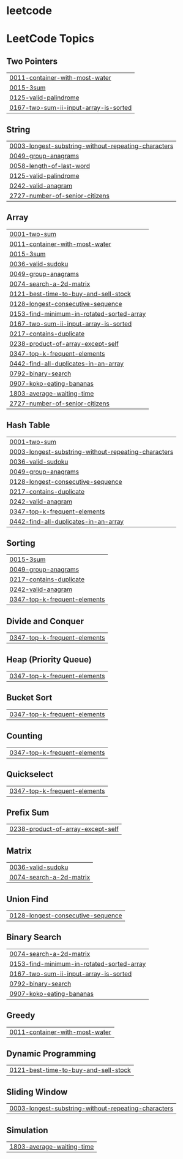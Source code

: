 # leetcode
<!---LeetCode Topics Start-->
# LeetCode Topics
## Two Pointers
|  |
| ------- |
| [0011-container-with-most-water](https://github.com/DaZeTw/leetcode/tree/master/0011-container-with-most-water) |
| [0015-3sum](https://github.com/DaZeTw/leetcode/tree/master/0015-3sum) |
| [0125-valid-palindrome](https://github.com/DaZeTw/leetcode/tree/master/0125-valid-palindrome) |
| [0167-two-sum-ii-input-array-is-sorted](https://github.com/DaZeTw/leetcode/tree/master/0167-two-sum-ii-input-array-is-sorted) |
## String
|  |
| ------- |
| [0003-longest-substring-without-repeating-characters](https://github.com/DaZeTw/leetcode/tree/master/0003-longest-substring-without-repeating-characters) |
| [0049-group-anagrams](https://github.com/DaZeTw/leetcode/tree/master/0049-group-anagrams) |
| [0058-length-of-last-word](https://github.com/DaZeTw/leetcode/tree/master/0058-length-of-last-word) |
| [0125-valid-palindrome](https://github.com/DaZeTw/leetcode/tree/master/0125-valid-palindrome) |
| [0242-valid-anagram](https://github.com/DaZeTw/leetcode/tree/master/0242-valid-anagram) |
| [2727-number-of-senior-citizens](https://github.com/DaZeTw/leetcode/tree/master/2727-number-of-senior-citizens) |
## Array
|  |
| ------- |
| [0001-two-sum](https://github.com/DaZeTw/leetcode/tree/master/0001-two-sum) |
| [0011-container-with-most-water](https://github.com/DaZeTw/leetcode/tree/master/0011-container-with-most-water) |
| [0015-3sum](https://github.com/DaZeTw/leetcode/tree/master/0015-3sum) |
| [0036-valid-sudoku](https://github.com/DaZeTw/leetcode/tree/master/0036-valid-sudoku) |
| [0049-group-anagrams](https://github.com/DaZeTw/leetcode/tree/master/0049-group-anagrams) |
| [0074-search-a-2d-matrix](https://github.com/DaZeTw/leetcode/tree/master/0074-search-a-2d-matrix) |
| [0121-best-time-to-buy-and-sell-stock](https://github.com/DaZeTw/leetcode/tree/master/0121-best-time-to-buy-and-sell-stock) |
| [0128-longest-consecutive-sequence](https://github.com/DaZeTw/leetcode/tree/master/0128-longest-consecutive-sequence) |
| [0153-find-minimum-in-rotated-sorted-array](https://github.com/DaZeTw/leetcode/tree/master/0153-find-minimum-in-rotated-sorted-array) |
| [0167-two-sum-ii-input-array-is-sorted](https://github.com/DaZeTw/leetcode/tree/master/0167-two-sum-ii-input-array-is-sorted) |
| [0217-contains-duplicate](https://github.com/DaZeTw/leetcode/tree/master/0217-contains-duplicate) |
| [0238-product-of-array-except-self](https://github.com/DaZeTw/leetcode/tree/master/0238-product-of-array-except-self) |
| [0347-top-k-frequent-elements](https://github.com/DaZeTw/leetcode/tree/master/0347-top-k-frequent-elements) |
| [0442-find-all-duplicates-in-an-array](https://github.com/DaZeTw/leetcode/tree/master/0442-find-all-duplicates-in-an-array) |
| [0792-binary-search](https://github.com/DaZeTw/leetcode/tree/master/0792-binary-search) |
| [0907-koko-eating-bananas](https://github.com/DaZeTw/leetcode/tree/master/0907-koko-eating-bananas) |
| [1803-average-waiting-time](https://github.com/DaZeTw/leetcode/tree/master/1803-average-waiting-time) |
| [2727-number-of-senior-citizens](https://github.com/DaZeTw/leetcode/tree/master/2727-number-of-senior-citizens) |
## Hash Table
|  |
| ------- |
| [0001-two-sum](https://github.com/DaZeTw/leetcode/tree/master/0001-two-sum) |
| [0003-longest-substring-without-repeating-characters](https://github.com/DaZeTw/leetcode/tree/master/0003-longest-substring-without-repeating-characters) |
| [0036-valid-sudoku](https://github.com/DaZeTw/leetcode/tree/master/0036-valid-sudoku) |
| [0049-group-anagrams](https://github.com/DaZeTw/leetcode/tree/master/0049-group-anagrams) |
| [0128-longest-consecutive-sequence](https://github.com/DaZeTw/leetcode/tree/master/0128-longest-consecutive-sequence) |
| [0217-contains-duplicate](https://github.com/DaZeTw/leetcode/tree/master/0217-contains-duplicate) |
| [0242-valid-anagram](https://github.com/DaZeTw/leetcode/tree/master/0242-valid-anagram) |
| [0347-top-k-frequent-elements](https://github.com/DaZeTw/leetcode/tree/master/0347-top-k-frequent-elements) |
| [0442-find-all-duplicates-in-an-array](https://github.com/DaZeTw/leetcode/tree/master/0442-find-all-duplicates-in-an-array) |
## Sorting
|  |
| ------- |
| [0015-3sum](https://github.com/DaZeTw/leetcode/tree/master/0015-3sum) |
| [0049-group-anagrams](https://github.com/DaZeTw/leetcode/tree/master/0049-group-anagrams) |
| [0217-contains-duplicate](https://github.com/DaZeTw/leetcode/tree/master/0217-contains-duplicate) |
| [0242-valid-anagram](https://github.com/DaZeTw/leetcode/tree/master/0242-valid-anagram) |
| [0347-top-k-frequent-elements](https://github.com/DaZeTw/leetcode/tree/master/0347-top-k-frequent-elements) |
## Divide and Conquer
|  |
| ------- |
| [0347-top-k-frequent-elements](https://github.com/DaZeTw/leetcode/tree/master/0347-top-k-frequent-elements) |
## Heap (Priority Queue)
|  |
| ------- |
| [0347-top-k-frequent-elements](https://github.com/DaZeTw/leetcode/tree/master/0347-top-k-frequent-elements) |
## Bucket Sort
|  |
| ------- |
| [0347-top-k-frequent-elements](https://github.com/DaZeTw/leetcode/tree/master/0347-top-k-frequent-elements) |
## Counting
|  |
| ------- |
| [0347-top-k-frequent-elements](https://github.com/DaZeTw/leetcode/tree/master/0347-top-k-frequent-elements) |
## Quickselect
|  |
| ------- |
| [0347-top-k-frequent-elements](https://github.com/DaZeTw/leetcode/tree/master/0347-top-k-frequent-elements) |
## Prefix Sum
|  |
| ------- |
| [0238-product-of-array-except-self](https://github.com/DaZeTw/leetcode/tree/master/0238-product-of-array-except-self) |
## Matrix
|  |
| ------- |
| [0036-valid-sudoku](https://github.com/DaZeTw/leetcode/tree/master/0036-valid-sudoku) |
| [0074-search-a-2d-matrix](https://github.com/DaZeTw/leetcode/tree/master/0074-search-a-2d-matrix) |
## Union Find
|  |
| ------- |
| [0128-longest-consecutive-sequence](https://github.com/DaZeTw/leetcode/tree/master/0128-longest-consecutive-sequence) |
## Binary Search
|  |
| ------- |
| [0074-search-a-2d-matrix](https://github.com/DaZeTw/leetcode/tree/master/0074-search-a-2d-matrix) |
| [0153-find-minimum-in-rotated-sorted-array](https://github.com/DaZeTw/leetcode/tree/master/0153-find-minimum-in-rotated-sorted-array) |
| [0167-two-sum-ii-input-array-is-sorted](https://github.com/DaZeTw/leetcode/tree/master/0167-two-sum-ii-input-array-is-sorted) |
| [0792-binary-search](https://github.com/DaZeTw/leetcode/tree/master/0792-binary-search) |
| [0907-koko-eating-bananas](https://github.com/DaZeTw/leetcode/tree/master/0907-koko-eating-bananas) |
## Greedy
|  |
| ------- |
| [0011-container-with-most-water](https://github.com/DaZeTw/leetcode/tree/master/0011-container-with-most-water) |
## Dynamic Programming
|  |
| ------- |
| [0121-best-time-to-buy-and-sell-stock](https://github.com/DaZeTw/leetcode/tree/master/0121-best-time-to-buy-and-sell-stock) |
## Sliding Window
|  |
| ------- |
| [0003-longest-substring-without-repeating-characters](https://github.com/DaZeTw/leetcode/tree/master/0003-longest-substring-without-repeating-characters) |
## Simulation
|  |
| ------- |
| [1803-average-waiting-time](https://github.com/DaZeTw/leetcode/tree/master/1803-average-waiting-time) |
<!---LeetCode Topics End-->